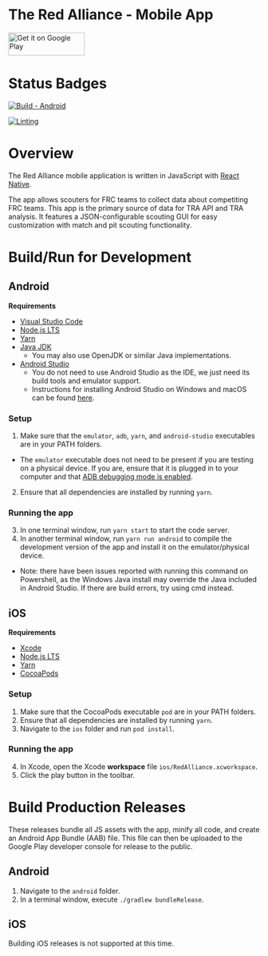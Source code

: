 # The Red Alliance - Mobile App

<a href="https://play.google.com/store/apps/details?id=com.redalliance" target="_blank"><img alt="Get it on Google Play" src="https://imgur.com/YQzmZi9.png" width="153" height="46"></a>

# Status Badges

[![Build - Android](https://github.com/titanscouting/red-alliance-mobile/actions/workflows/build-android.yml/badge.svg)](https://github.com/titanscouting/red-alliance-mobile/actions/workflows/build-android.yml)

[![Linting](https://github.com/titanscouting/red-alliance-mobile/actions/workflows/lint.yml/badge.svg)](https://github.com/titanscouting/red-alliance-mobile/actions/workflows/lint.yml)

# Overview
The Red Alliance mobile application is written in JavaScript with [React Native](https://reactnative.dev/). 

The app allows scouters for FRC teams to collect data about competiting FRC teams. This app is the primary source of data for TRA API and TRA analysis. It features a JSON-configurable scouting GUI for easy customization with match and pit scouting functionality.  

# Build/Run for Development

## Android
**Requirements**
- [Visual Studio Code](https://code.visualstudio.com/)
- [Node.js LTS](https://nodejs.org/) 
- [Yarn](https://classic.yarnpkg.com/en/docs/install)
- [Java JDK](https://www.oracle.com/java/technologies/javase/javase-jdk8-downloads.html)
  - You may also use OpenJDK or similar Java implementations.
- [Android Studio](https://developer.android.com/studio)
  - You do not need to use Android Studio as the IDE, we just need its build tools and emulator support.
  - Instructions for installing Android Studio on Windows and macOS can be found [here](https://titanscouting.github.io/mobile/android-studio).


### Setup 
1. Make sure that the `emulator`, `adb`, `yarn`, and `android-studio` executables are in your PATH folders.
  - The `emulator` executable does not need to be present if you are testing on a physical device. If you are, ensure that it is plugged in to your computer and that [ADB debugging mode is enabled](https://developer.android.com/studio/command-line/adb#Enabling).
2. Ensure that all dependencies are installed by running `yarn`.
### Running the app
3. In one terminal window, run `yarn start` to start the code server.
4. In another terminal window, run `yarn run android` to compile the development version of the app and install it on the emulator/physical device.
  * Note: there have been issues reported with running this command on Powershell, as the Windows Java install may override the Java included in Android Studio. If there are build errors, try using cmd instead.

## iOS
**Requirements**
- [Xcode](https://developer.apple.com/xcode/)
- [Node.js LTS](https://nodejs.org/)
- [Yarn](https://classic.yarnpkg.com/en/docs/install)
- [CocoaPods](https://cocoapods.org/)
### Setup
1. Make sure that the CocoaPods executable `pod` are in your PATH folders.
2. Ensure that all dependencies are installed by running `yarn`.
3. Navigate to the `ios` folder and run `pod install`.
### Running the app
4. In Xcode, open the Xcode **workspace** file `ios/RedAlliance.xcworkspace`. 
5. Click the play button in the toolbar.

# Build Production Releases
These releases bundle all JS assets with the app, minify all code, and create an Android App Bundle (AAB) file. This file can then be uploaded to the Google Play developer console for release to the public. 

## Android
1. Navigate to the `android` folder. 
2. In a terminal window, execute `./gradlew bundleRelease`.

## iOS
Building iOS releases is not supported at this time.
